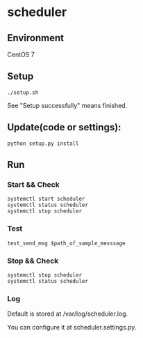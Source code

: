 # scheduler

## Environment
CentOS 7

## Setup
```shell
./setup.sh
```
See "Setup successfully" means finished.

## Update(code or settings):
```shell
python setup.py install
```

## Run

### Start && Check
```shell
systemctl start scheduler
systemctl status scheduler
systemctl stop scheduler
```

### Test
```shell
test_send_msg $path_of_sample_messsage
```

### Stop && Check
```shell
systemctl stop scheduler
systemctl status scheduler
```

### Log
Default is stored at /var/log/scheduler.log.

You can configure it at scheduler.settings.py.

